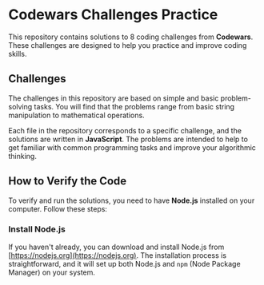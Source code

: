 # Codewars Challenges Practice

This repository contains solutions to 8 coding challenges from **Codewars**. These challenges are designed to help you practice and improve coding skills.

## Challenges

The challenges in this repository are based on simple and basic problem-solving tasks. You will find that the problems range from basic string manipulation to mathematical operations.

Each file in the repository corresponds to a specific challenge, and the solutions are written in **JavaScript**. The problems are intended to help to get familiar with common programming tasks and improve your algorithmic thinking.

## How to Verify the Code

To verify and run the solutions, you need to have **Node.js** installed on your computer. Follow these steps:

### Install Node.js

If you haven't already, you can download and install Node.js from [https://nodejs.org](https://nodejs.org). The installation process is straightforward, and it will set up both Node.js and `npm` (Node Package Manager) on your system.

